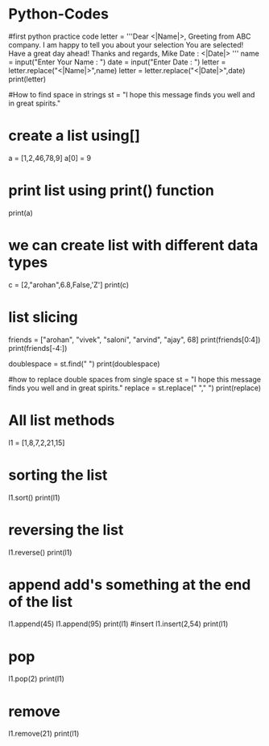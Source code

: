# Python-Codes
#first python practice code
letter = '''Dear <|Name|>,
Greeting from ABC company. I am happy to tell you about your selection
You are selected!
Have a great day ahead!
Thanks and regards,
Mike
Date : <|Date|>
'''
name = input("Enter Your Name : ")
date = input("Enter Date : ")
letter = letter.replace("<|Name|>",name)
letter = letter.replace("<|Date|>",date)
print(letter)

#How to find space in strings
st = "I hope this message finds you well  and in great spirits."

# create a list using[]
a = [1,2,46,78,9]
a[0] = 9
# print list using print() function
print(a)

# we can create list with different data types
c = [2,"arohan",6.8,False,'Z']
print(c)

# list slicing
friends = ["arohan", "vivek", "saloni", "arvind", "ajay", 68]
print(friends[0:4])
print(friends[-4:])

doublespace = st.find("  ")
print(doublespace)

#how to replace double spaces from single space
st = "I hope this  message finds you well  and in great  spirits."
replace = st.replace("  "," ")
print(replace)  

# All list methods
l1 = [1,8,7,2,21,15]
# sorting the list
l1.sort()
print(l1)
# reversing the list
l1.reverse()
print(l1)
# append add's something at the end of the list 
l1.append(45)
l1.append(95)
print(l1)
#insert
l1.insert(2,54)
print(l1)
# pop
l1.pop(2)
print(l1)
# remove
l1.remove(21)
print(l1)
